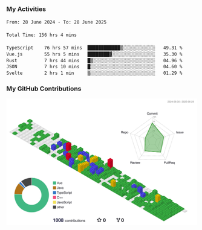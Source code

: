 ### My Activities

<!--START_SECTION:waka-->

```txt
From: 28 June 2024 - To: 28 June 2025

Total Time: 156 hrs 4 mins

TypeScript    76 hrs 57 mins  ████████████▒░░░░░░░░░░░░   49.31 %
Vue.js        55 hrs 5 mins   ████████▓░░░░░░░░░░░░░░░░   35.30 %
Rust          7 hrs 44 mins   █▒░░░░░░░░░░░░░░░░░░░░░░░   04.96 %
JSON          7 hrs 10 mins   █░░░░░░░░░░░░░░░░░░░░░░░░   04.60 %
Svelte        2 hrs 1 min     ▒░░░░░░░░░░░░░░░░░░░░░░░░   01.29 %
```

<!--END_SECTION:waka-->

### My GitHub Contributions

![](./profile-3d-contrib/profile-gitblock.svg)

